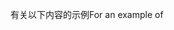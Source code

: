 <span data-ttu-id="7e5b0-101">有关以下内容的示例</span><span class="sxs-lookup"><span data-stu-id="7e5b0-101">For an example of</span></span>
